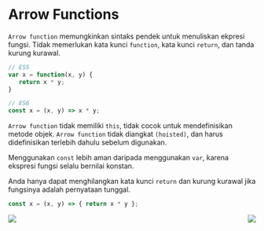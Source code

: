 # Arrow Functions

`Arrow function` memungkinkan sintaks pendek untuk menuliskan ekpresi fungsi. Tidak memerlukan kata kunci `function`, kata kunci `return`, dan tanda kurung kurawal.

```javascript
// ES5
var x = function(x, y) {
   return x * y;
}

// ES6
const x = (x, y) => x * y;
```

`Arrow function` tidak memiliki `this`, tidak cocok untuk mendefinisikan metode objek. `Arrow function` tidak diangkat `(hoisted)`, dan harus didefinisikan terlebih dahulu sebelum digunakan.

Menggunakan `const` lebih aman daripada menggunakan `var`, karena ekspresi fungsi selalu bernilai konstan.

Anda hanya dapat menghilangkan kata kunci `return` dan kurung kurawal jika fungsinya adalah pernyataan tunggal.
```javascript
const x = (x, y) => { return x * y };
```

[<img align="left" src="https://api.bellshade.org/badge/navigation?badgeType=previous&text=Variable" />](../002_variable)

[<img align="right" src="https://api.bellshade.org/badge/navigation?badgeType=next&text=Template%20Literals" />](../004_template_literals)